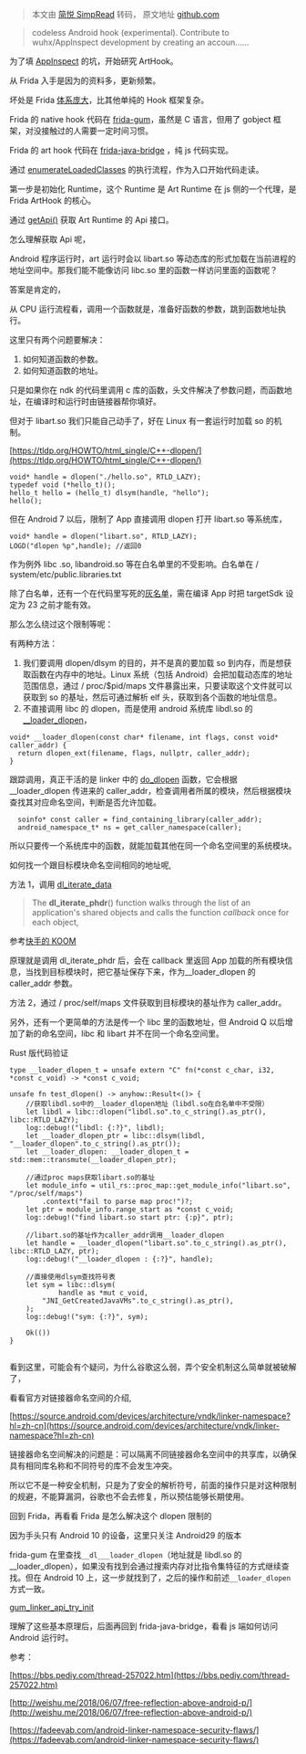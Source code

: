 > 本文由 [简悦 SimpRead](http://ksria.com/simpread/) 转码， 原文地址 [github.com](https://github.com/wuhx/AppInspect/wiki/%E4%BB%8EFrida%E6%BA%90%E7%A0%81%E5%AD%A6%E4%B9%A0ArtHook%EF%BC%88%E4%B8%80%EF%BC%89)

> codeless Android hook (experimental). Contribute to wuhx/AppInspect development by creating an accoun......

为了填 [AppInspect](https://github.com/wuhx/AppInspect) 的坑，开始研究 ArtHook。

从 Frida 入手是因为的资料多，更新频繁。

坏处是 Frida [体系庞大](https://frida.re/docs/hacking/)，比其他单纯的 Hook 框架复杂。

Frida 的 native hook 代码在 [frida-gum](https://github.com/frida/frida-gum)，虽然是 C 语言，但用了 gobject 框架，对没接触过的人需要一定时间习惯。

Frida 的 art hook 代码在 [frida-java-bridge](https://github.com/frida/frida-java-bridge/) ，纯 js 代码实现。

通过 [enumerateLoadedClasses](https://github.com/frida/frida-java-bridge/blob/master/index.js#L114) 的执行流程，作为入口开始代码走读。

第一步是初始化 Runtime，这个 Runtime 是 Art Runtime 在 js 侧的一个代理，是 Frida ArtHook 的核心。

通过 [getApi()](https://github.com/frida/frida-java-bridge/blob/master/index.js#L54) 获取 Art Runtime 的 Api 接口。

怎么理解获取 Api 呢，

Android 程序运行时，art 运行时会以 libart.so 等动态库的形式加载在当前进程的地址空间中。那我们能不能像访问 libc.so 里的函数一样访问里面的函数呢？

答案是肯定的，

从 CPU 运行流程看，调用一个函数就是，准备好函数的参数，跳到函数地址执行。

这里只有两个问题要解决：

1.  如何知道函数的参数。
2.  如何知道函数的地址。

只是如果你在 ndk 的代码里调用 c 库的函数，头文件解决了参数问题，而函数地址，在编译时和运行时由链接器帮你填好。

但对于 libart.so 我们只能自己动手了，好在 Linux 有一套运行时加载 so 的机制。

[https://tldp.org/HOWTO/html_single/C++-dlopen/](https://tldp.org/HOWTO/html_single/C++-dlopen/)

```
void* handle = dlopen("./hello.so", RTLD_LAZY);
typedef void (*hello_t)();
hello_t hello = (hello_t) dlsym(handle, "hello");
hello();

```

但在 Android 7 以后，限制了 App 直接调用 dlopen 打开 libart.so 等系统库，

```
void* handle = dlopen("libart.so", RTLD_LAZY);
LOGD("dlopen %p",handle); //返回0

```

作为例外 libc .so, libandroid.so 等在白名单里的不受影响。白名单在 / system/etc/public.libraries.txt

除了白名单，还有一个在代码里写死的[灰名单](https://cs.android.com/android/platform/superproject/+/android11-release:bionic/linker/linker.cpp;l=191)，需在编译 App 时把 targetSdk 设定为 23 之前才能有效。

那么怎么绕过这个限制等呢：

有两种方法：

1.  我们要调用 dlopen/dlsym 的目的，并不是真的要加载 so 到内存，而是想获取函数在内存中的地址。Linux 系统（包括 Android）会把加载动态库的地址范围信息，通过 / proc/$pid/maps 文件暴露出来，只要读取这个文件就可以获取到 so 的基址，然后可通过解析 elf 头，获取到各个函数的地址信息。
2.  不直接调用 libc 的 dlopen，而是使用 android 系统库 libdl.so 的[__loader_dlopen](https://cs.android.com/android/platform/superproject/+/android11-release:bionic/linker/dlfcn.cpp;bpv=1;bpt=1;l=154)，

```
void* __loader_dlopen(const char* filename, int flags, const void* caller_addr) {
  return dlopen_ext(filename, flags, nullptr, caller_addr);
}

```

跟踪调用，真正干活的是 linker 中的 [do_dlopen](https://cs.android.com/android/platform/superproject/+/android11-release:bionic/linker/linker.cpp;l=2086;drc=android11-release;bpv=0;bpt=1) 函数，它会根据__loader_dlopen 传进来的 caller_addr，检查调用者所属的模块，然后根据模块查找其对应命名空间，判断是否允许加载。

```
  soinfo* const caller = find_containing_library(caller_addr);
  android_namespace_t* ns = get_caller_namespace(caller);

```

所以只要传一个系统库中的函数，就能加载其他在同一个命名空间里的系统模块。

如何找一个跟目标模块命名空间相同的地址呢,

方法 1，调用 [dl_iterate_data](https://linux.die.net/man/3/dl_iterate_phdr)

> The **dl_iterate_phdr**() function walks through the list of an application's shared objects and calls the function _callback_ once for each object,

参考[快手的 KOOM](https://github.com/KwaiAppTeam/KOOM)

原理就是调用 dl_iterate_phdr 后，会在 callback 里返回 App 加载的所有模块信息，当找到目标模块时，把它基址保存下来，作为__loader_dlopen 的 caller_addr 参数。

方法 2，通过 / proc/self/maps 文件获取到目标模块的基址作为 caller_addr。

另外，还有一个更简单的方法是传一个 libc 里的函数地址，但 Android Q 以后增加了新的命名空间，libc 和 libart 并不在同一个命名空间里。

Rust 版代码验证

```
type __loader_dlopen_t = unsafe extern "C" fn(*const c_char, i32, *const c_void) -> *const c_void;

unsafe fn test_dlopen() -> anyhow::Result<()> {
    //获取libdl.so中的__loader_dlopen地址（libdl.so在白名单中不受限）
    let libdl = libc::dlopen("libdl.so".to_c_string().as_ptr(), libc::RTLD_LAZY);
    log::debug!("libdl: {:?}", libdl);
    let __loader_dlopen_ptr = libc::dlsym(libdl, "__loader_dlopen".to_c_string().as_ptr());
    let __loader_dlopen: __loader_dlopen_t = std::mem::transmute(__loader_dlopen_ptr);

  	//通过proc maps获取libart.so的基址
    let module_info = util_rs::proc_map::get_module_info("libart.so", "/proc/self/maps")
        .context("fail to parse map proc!")?;
    let ptr = module_info.range_start as *const c_void;
    log::debug!("find libart.so start ptr: {:p}", ptr);

    //libart.so的基址作为caller_addr调用__loader_dlopen
    let handle = __loader_dlopen("libart.so".to_c_string().as_ptr(), libc::RTLD_LAZY, ptr);
    log::debug!("__loader_dlopen : {:?}", handle);
  
    //直接使用dlsym查找符号表
  	let sym = libc::dlsym(
    		handle as *mut c_void,
        "JNI_GetCreatedJavaVMs".to_c_string().as_ptr(),
    );
    log::debug!("sym: {:?}", sym);

    Ok(())
}


```

看到这里，可能会有个疑问，为什么谷歌这么弱，弄个安全机制这么简单就被破解了，

看看官方对链接器命名空间的介绍,

[https://source.android.com/devices/architecture/vndk/linker-namespace?hl=zh-cn](https://source.android.com/devices/architecture/vndk/linker-namespace?hl=zh-cn)

链接器命名空间解决的问题是：可以隔离不同链接器命名空间中的共享库，以确保具有相同库名称和不同符号的库不会发生冲突。

所以它不是一种安全机制，只是为了安全的解析符号，前面的操作只是对这种限制的规避，不能算漏洞，谷歌也不会去修复，所以预估能够长期使用。

回到 Frida，再看看 Frida 是怎么解决这个 dlopen 限制的

因为手头只有 Android 10 的设备，这里只关注 Android29 的版本

frida-gum 在里查找`__dl___loader_dlopen`（地址就是 libdl.so 的__loader_dlopen），如果没有找到会通过搜索内存对比指令集特征的方式继续查找。但在 Android 10 上，这一步就找到了，之后的操作和前述`__loader_dlopen`方式一致。

[gum_linker_api_try_init](https://github.com/frida/frida-gum/blob/master/gum/backend-linux/gumandroid.c#L1116)

理解了这些基本原理后，后面再回到 frida-java-bridge，看看 js 端如何访问 Android 运行时。

参考：

[https://bbs.pediy.com/thread-257022.htm](https://bbs.pediy.com/thread-257022.htm)

[http://weishu.me/2018/06/07/free-reflection-above-android-p/](http://weishu.me/2018/06/07/free-reflection-above-android-p/)

[https://fadeevab.com/android-linker-namespace-security-flaws/](https://fadeevab.com/android-linker-namespace-security-flaws/)